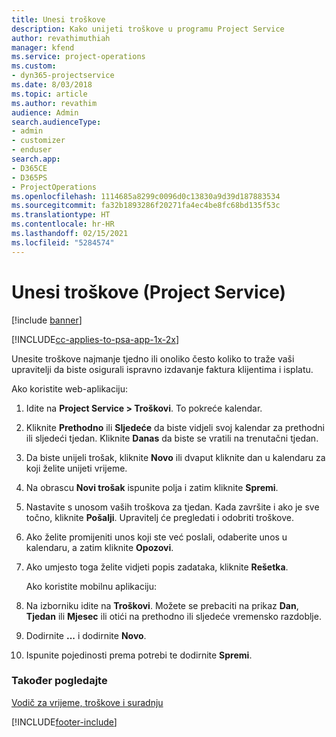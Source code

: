 ```yaml
---
title: Unesi troškove
description: Kako unijeti troškove u programu Project Service
author: revathimuthiah
manager: kfend
ms.service: project-operations
ms.custom:
- dyn365-projectservice
ms.date: 8/03/2018
ms.topic: article
ms.author: revathim
audience: Admin
search.audienceType:
- admin
- customizer
- enduser
search.app:
- D365CE
- D365PS
- ProjectOperations
ms.openlocfilehash: 1114685a8299c0096d0c13830a9d39d187883534
ms.sourcegitcommit: fa32b1893286f20271fa4ec4be8fc68bd135f53c
ms.translationtype: HT
ms.contentlocale: hr-HR
ms.lasthandoff: 02/15/2021
ms.locfileid: "5284574"
---
```

# <a name="enter-expenses-project-service"></a>Unesi troškove (Project Service)

[!include [banner](../includes/psa-now-project-operations.md)]

[!INCLUDE[cc-applies-to-psa-app-1x-2x](../includes/cc-applies-to-psa-app-1x-2x.md)]

Unesite troškove najmanje tjedno ili onoliko često koliko to traže vaši upravitelji da biste osigurali ispravno izdavanje faktura klijentima i isplatu.  
  
 Ako koristite web-aplikaciju:  
  
1. Idite na **Project Service > Troškovi**. To pokreće kalendar.  
  
2. Kliknite **Prethodno** ili **Sljedeće** da biste vidjeli svoj kalendar za prethodni ili sljedeći tjedan. Kliknite **Danas** da biste se vratili na trenutačni tjedan.  
  
3. Da biste unijeli trošak, kliknite **Novo** ili dvaput kliknite dan u kalendaru za koji želite unijeti vrijeme.  
  
4. Na obrascu **Novi trošak** ispunite polja i zatim kliknite **Spremi**.  
  
5. Nastavite s unosom vaših troškova za tjedan. Kada završite i ako je sve točno, kliknite **Pošalji**. Upravitelj će pregledati i odobriti troškove.  
  
6. Ako želite promijeniti unos koji ste već poslali, odaberite unos u kalendaru, a zatim kliknite **Opozovi**.  
  
7. Ako umjesto toga želite vidjeti popis zadataka, kliknite **Rešetka**.  
  
   Ako koristite mobilnu aplikaciju:  
  
8. Na izborniku idite na **Troškovi**.     Možete se prebaciti na prikaz **Dan**, **Tjedan** ili **Mjesec** ili otići na prethodno ili sljedeće vremensko razdoblje.  
  
9. Dodirnite **...** i dodirnite **Novo**.  
  
10. Ispunite pojedinosti prema potrebi te dodirnite **Spremi**.  
  
### <a name="see-also"></a>Također pogledajte  
 [Vodič za vrijeme, troškove i suradnju](../psa/time-expense-collaboration-guide.md)


[!INCLUDE[footer-include](../includes/footer-banner.md)]